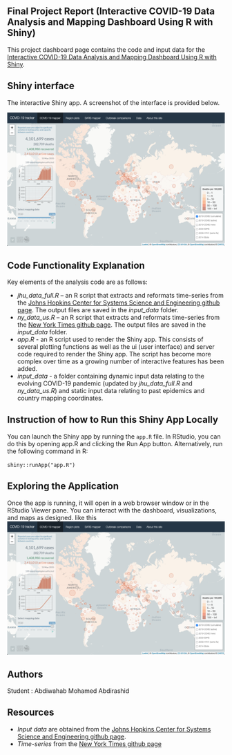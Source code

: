 ## Final Project Report (Interactive COVID-19 Data Analysis and Mapping Dashboard Using R with Shiny)

This project dashboard page contains the code and input data for the [Interactive COVID-19 Data Analysis and Mapping Dashboard Using R with Shiny](https://vac-lshtm.shinyapps.io/ncov_tracker/).


## Shiny interface

The interactive Shiny app. A screenshot of the interface is provided below.

![Shiny app interface](www/app_image.png)

## Code Functionality Explanation

Key elements of the analysis code are as follows:

- *jhu_data_full.R* – an R script that extracts and reformats time-series from the [Johns Hopkins Center for Systems Science and Engineering github page](https://github.com/CSSEGISandData/COVID-19/tree/master/csse_covid_19_data/csse_covid_19_time_series). The output files are saved in the *input_data* folder.
- *ny_data_us.R* – an R script that extracts and reformats time-series from the [New York Times github page](https://github.com/nytimes/covid-19-data). The output files are saved in the *input_data* folder.
- *app.R* - an R script used to render the Shiny app. This consists of several plotting functions as well as the ui (user interface) and server code required to render the Shiny app. The script has become more complex over time as a growing number of interactive features has been added.
- *input_data* - a folder containing dynamic input data relating to the evolving COVID-19 pandemic (updated by *jhu_data_full.R* and  *ny_data_us.R*) and static input data relating to past epidemics and country mapping coordinates.

##  Instruction of how to Run this Shiny App Locally

You can launch the Shiny app by running the ``app.R`` file. In RStudio, you can do this by opening app.R and clicking the Run App button. Alternatively, run the following command in R:

``shiny::runApp("app.R")``

## Exploring the Application
Once the app is running, it will open in a web browser window or in the RStudio Viewer pane. You can interact with the dashboard, visualizations, and maps as designed. like this ![Shiny app interface](www/app_image.png)

## Authors

Student : Abdiwahab Mohamed Abdirashid

## Resources 

- *Input data* are obtained from the [Johns Hopkins Center for Systems Science and Engineering github page](https://github.com/CSSEGISandData/COVID-19/tree/master/csse_covid_19_data/csse_covid_19_time_series).
- *Time-series* from the [New York Times github page](https://github.com/nytimes/covid-19-data)